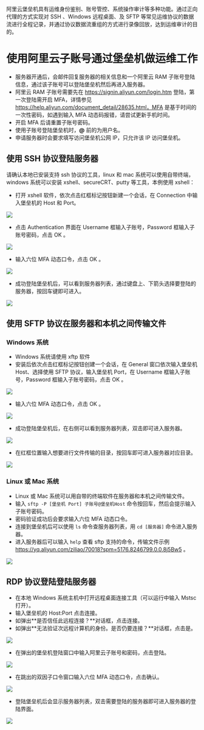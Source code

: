 阿里云堡垒机具有运维身份鉴别、账号管控、系统操作审计等多种功能。通过正向代理的方式实现对 SSH 、Windows 远程桌面、及 SFTP 等常见运维协议的数据流进行全程记录，并通过协议数据流重组的方式进行录像回放，达到运维审计的目的。

# 使用阿里云子账号通过堡垒机做运维工作

- 服务器开通后，会邮件回复服务器的相关信息和一个阿里云 RAM 子账号登陆信息，通过该子账号可以登陆堡垒机然后再进入服务器。
- 阿里云 RAM 子账号需要先在 https://signin.aliyun.com/login.htm 登陆，第一次登陆需开启 MFA，详情参见 https://help.aliyun.com/document_detail/28635.html，MFA 是基于时间的一次性密码，如遇到输入 MFA 动态码报错，请尝试更新手机时间。
- 开启 MFA 后请重置子账号密码。
- 使用子账号登陆堡垒机时，**@** 前的为用户名。
- 申请服务器时会要求填写访问堡垒机公网 IP，只允许该 IP 访问堡垒机。

## 使用 SSH 协议登陆服务器

请确认本地已安装支持 ssh 协议的工具，linux 和 mac 系统可以使用自带终端， windows 系统可以安装 xshell、secureCRT、putty 等工具，本例使用 xshell：

- 打开 xshell 软件，依次点击红框标记按钮新建一个会话，在 Connection 中输入堡垒机的 Host 和 Port。

![](images/ssh1.png)

- 点击 Authentication 界面在 Username 框输入子账号，Password 框输入子账号密码，点击 OK 。

![](images/ssh2.png)

- 输入六位 MFA 动态口令，点击 OK 。

![](images/ssh3.png)

- 成功登陆堡垒机后，可以看到服务器列表，通过键盘上、下箭头选择要登陆的服务器，按回车键即可进入。

![](images/ssh4.png)

## 使用 SFTP 协议在服务器和本机之间传输文件

### Windows 系统

- Windows 系统请使用 xftp 软件
- 安装后依次点击红框标记按钮创建一个会话，在 General 窗口依次输入堡垒机 Host、选择使用 SFTP 协议，输入堡垒机 Port，在 Username 框输入子账号，Password 框输入子账号密码，点击 OK 。

![](images/sftp1.png)

- 输入六位 MFA 动态口令，点击 OK 。

![](images/sftp2.png)

- 成功登陆堡垒机后，在右侧可以看到服务器列表，双击即可进入服务器。

![](images/sftp3.png)

- 在红框位置输入想要进行文件传输的目录，按回车即可进入服务器对应目录。

![](images/sftp4.png)

### Linux 或 Mac 系统

- Linux 或 Mac 系统可以用自带的终端软件在服务器和本机之间传输文件。
- 输入 `sftp -P [堡垒机 Port] 子账号@堡垒机Host` 命令按回车，然后会提示输入子账号密码。
- 密码验证成功后会要求输入六位 MFA 动态口令。
- 连接到堡垒机后可以使用 `ls` 命令查服务器列表，用 `cd [服务器]` 命令进入服务器。
- 进入服务器后可以输入 `help` 查看 sftp 支持的命令，传输文件示例 https://yq.aliyun.com/ziliao/70018?spm=5176.8246799.0.0.8j5Bw5 。

![](images/sftp5.png)

## RDP 协议登陆登陆服务器

- 在本地 Windows 系统主机中打开远程桌面连接工具（可以运行中输入 Mstsc 打开）。
- 输入堡垒机的 Host:Port 点击连接。
- 如弹出**是否信任此远程连接？**对话框，点击连接。
- 如弹出**无法验证次远程计算机的身份。是否仍要连接？**对话框，点击是。

![](images/rdp1.png)

- 在弹出的堡垒机登陆窗口中输入阿里云子账号和密码，点击登陆。

![](images/rdp2.png)

- 在跳出的双因子口令窗口输入六位 MFA 动态口令，点击确认。

![](images/rdp3.png)

- 登陆堡垒机后会显示服务器列表，双击需要登陆的服务器即可进入服务器的登陆界面。

![](images/rdp4.png)

